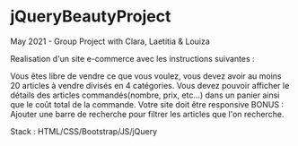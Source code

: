 # jQueryBeautyProject
May 2021 - Group Project with Clara, Laetitia &amp; Louiza

Realisation d'un site e-commerce avec les instructions suivantes :

Vous êtes libre de vendre ce que vous voulez, 
vous devez avoir au moins 20 articles à vendre divisés en 4 catégories.
Vous devez pouvoir afficher le détails des articles commandés(nombre, prix, etc...) dans un panier ainsi que le coût total de la commande.
Votre site doit être responsive
BONUS : Ajouter une barre de recherche pour filtrer les articles que l'on recherche.

Stack : HTML/CSS/Bootstrap/JS/jQuery
